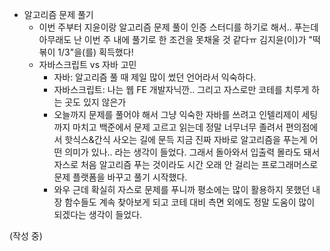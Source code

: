 - 알고리즘 문제 풀기
  - 이번 주부터 지윤이랑 알고리즘 문제 풀이 인증 스터디를 하기로 해서.. 푸는데 아무래도 난 이번 주 내에 풀기로 한 조건을 못채울 것 같다ㅠ 김지윤(이)가 "떡볶이 1/3"을(를) 획득했다!
  - 자바스크립트 vs 자바 고민
    - 자바: 알고리즘 풀 때 제일 많이 썼던 언어라서 익숙하다.
    - 자바스크립트: 나는 웹 FE 개발자닉깐.. 그리고 자스로만 코테를 치루게 하는 곳도 있지 않은가
    - 오늘까지 문제를 풀어야 해서 그냥 익숙한 자바를 쓰려고 인텔리제이 세팅까지 마치고 백준에서 문제 고르고 읽는데 정말 너무너무 졸려서 편의점에서 핫식스&간식 사오는 길에 문득 지금 진짜 자바로 알고리즘을 푸는게 어떤 의미가 있나.. 라는 생각이 들었다. 그래서 돌아와서 입출력 몰라도 돼서 자스로 처음 알고리즘 푸는 것이라도 시간 오래 안 걸리는 프로그래머스로 문제 플랫폼을 바꾸고 풀기 시작했다.
    - 와우 근데 확실히 자스로 문제를 푸니까 평소에는 많이 활용하지 못했던 내장 함수들도 계속 찾아보게 되고 코테 대비 측면 외에도 정말 도움이 많이 되겠다는 생각이 들었다.

(작성 중)
